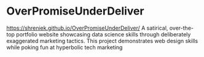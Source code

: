 # OverPromiseUnderDeliver
https://shreniek.github.io/OverPromiseUnderDeliver/
A satirical, over-the-top portfolio website showcasing data science skills through deliberately exaggerated marketing tactics. This project demonstrates web design skills while poking fun at hyperbolic tech marketing
